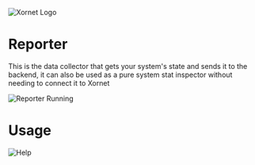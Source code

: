 ![Xornet Logo](https://cdn.discordapp.com/attachments/851974319370010655/854669456793534494/unknown.png)

# Reporter
This is the data collector that gets your system's state and sends it to the backend, it can also be used as a pure system stat inspector without needing to connect it to Xornet

![Reporter Running](https://cdn.discordapp.com/attachments/911762334979084368/916836449884721192/unknown.png)

# Usage
![Help](https://cdn.discordapp.com/attachments/911762334979084368/916835474658717706/unknown.png)
